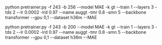 python pretrainer.py -f 243 -b 256 --model MAE -k gt --train 1 --layers 3 -tds 2 --lr 0.0002 -lrd 0.97 --name auggt -tmr 0.8 -smn 5 --backbone transformer --gpu 0,1 --dataset h36m --MAE

python pretrainer.py -f 243 -b 200 --model MAE -k gt --train 1 --layers 3 -tds 2 --lr 0.0002 -lrd 0.97 --name auggt -tmr 0.8 -smn 5 --backbone transformer --gpu 0,1 --dataset h36m --MAE